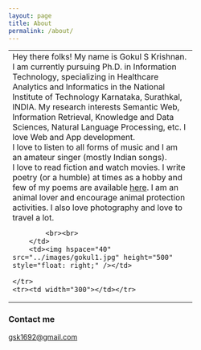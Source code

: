 ```yaml
---
layout: page
title: About
permalink: /about/
---
```

<table>
	<tr>
		<td width="350" style="float: left;">
			Hey there folks! My name is Gokul S Krishnan. I am currently pursuing Ph.D. in Information Technology, specializing in Healthcare Analytics and Informatics in the National Institute of Technology Karnataka, Surathkal, INDIA. My research interests Semantic Web, Information Retrieval, Knowledge and Data Sciences, Natural Language Processing, etc. I love Web and App development.
			<br>
			I love to listen to all forms of music and I am an amateur singer (mostly Indian songs).
			<br>
			I love to read fiction and watch movies. I write poetry (or a humble) at times as a hobby and few of my poems are available <a href="http://allpoetry.com/Gokul_S_Krishnan">here</a>. I am an animal lover and encourage animal protection activities. I also love photography and love to travel a lot.

			<br><br>
		</td>
		<td><img hspace="40" src="../images/gokul1.jpg" height="500" style="float: right;" /></td>
		
	</tr>
	<tr><td width="300"></td></tr>
</table>
<p style="float: left;">
	
</p>

### Contact me

[gsk1692@gmail.com](mailto:gsk1692@gmail.com)
